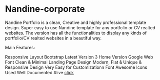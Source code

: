 # Nandine-corporate 
Nandine Portfolio is a clean, Creative and highly professional template design. Super easy to use Nandine template for any portfolio or CV realted websites. The version has all the functionalities to display any kinds of portfolio/CV realted websites in a beautiful way.


Main Features:


Responsive Layout
Bootstrap Latest Version
3 Home Version
Google Web Font
Clean & Minimal Landing Page Design
Modern, Flat & Unique & Responsive Design
Very Easy for Customizationn
Font Awesome Icons Used
Well Documented
#live <a href="https://peyas4854.github.io/Nandine-corporate/">click</a>

